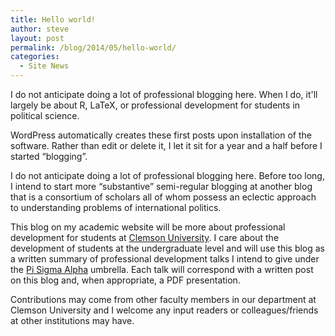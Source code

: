 ```yaml
---
title: Hello world!
author: steve
layout: post
permalink: /blog/2014/05/hello-world/
categories:
  - Site News
---
```


I do not anticipate doing a lot of professional blogging here. When I do, it'll largely be about R, LaTeX, or professional development for students in political science.

<!--more-->

WordPress automatically creates these first posts upon installation of the software. Rather than edit or delete it, I let it sit for a year and a half before I started “blogging”.

I do not anticipate doing a lot of professional blogging here. Before too long, I intend to start more “substantive” semi-regular blogging at another blog that is a consortium of scholars all of whom possess an eclectic approach to understanding problems of international politics.

This blog on my academic website will be more about professional development for students at [Clemson University][1]. I care about the development of students at the undergraduate level and will use this blog as a written summary of professional development talks I intend to give under the [Pi Sigma Alpha][2] umbrella. Each talk will correspond with a written post on this blog and, when appropriate, a PDF presentation.

Contributions may come from other faculty members in our department at Clemson University and I welcome any input readers or colleagues/friends at other institutions may have.

 [1]: http://www.clemson.edu/
 [2]: http://svmiller.com/for-students/pi-sigma-alpha/

